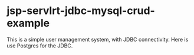 # jsp-servlrt-jdbc-mysql-crud-example

This is a simple user management system, with JDBC connectivity.
Here is use Postgres for the JDBC.
